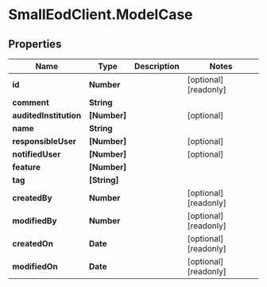# SmallEodClient.ModelCase

## Properties

Name | Type | Description | Notes
------------ | ------------- | ------------- | -------------
**id** | **Number** |  | [optional] [readonly] 
**comment** | **String** |  | 
**auditedInstitution** | **[Number]** |  | [optional] 
**name** | **String** |  | 
**responsibleUser** | **[Number]** |  | [optional] 
**notifiedUser** | **[Number]** |  | [optional] 
**feature** | **[Number]** |  | 
**tag** | **[String]** |  | 
**createdBy** | **Number** |  | [optional] [readonly] 
**modifiedBy** | **Number** |  | [optional] [readonly] 
**createdOn** | **Date** |  | [optional] [readonly] 
**modifiedOn** | **Date** |  | [optional] [readonly] 


